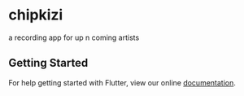 # chipkizi

a recording app for up n coming artists 

## Getting Started

For help getting started with Flutter, view our online
[documentation](https://flutter.io/).
